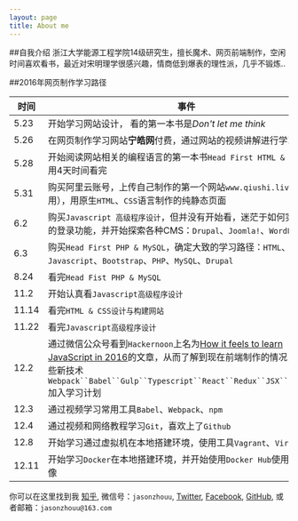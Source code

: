 ```yaml
---
layout: page
title: About me
---
```


##自我介绍
浙江大学能源工程学院14级研究生，擅长魔术、网页前端制作，空闲时间喜欢看书，最近对宋明理学很感兴趣，情商低到爆表的理性派，几乎不锻炼..

##2016年网页制作学习路径

时间 | 事件
---- | ----
5.23 | 开始学习网站设计，	看的第一本书是*Don't let me think*
5.26 | 在网页制作学习网站**宁皓网**付费，通过网站的视频讲解进行学习
5.28 | 开始阅读网站相关的编程语言的第一本书`Head First HTML & CSS`，并用4天时间看完
5.31 | 购买阿里云账号，上传自己制作的第一个网站`www.qiushi.live`（已停用），用原生`HTML`、`CSS`语言制作的纯静态页面
6.2 | 购买`Javascript 高级程序设计`，但并没有开始看，迷茫于如何实现网站的登录功能，并开始探索各种CMS：`Drupal`、`Joomla!`、`WordPress`
6.3 | 购买`Head First PHP & MySQL`，确定大致的学习路径：`HTML`、`CSS`、`Javascript`、`Bootstrap`、`PHP`、`MySQL`、`Drupal`
8.24 | 看完`Head Fist PHP & MySQL`
11.2 | 开始认真看`Javascript高级程序设计`
11.14 | 看完`HTML & CSS设计与构建网站`
11.22 | 看完`Javascript高级程序设计`
12.2 | 通过微信公众号看到`Hackernoon`上名为[How it feels to learn JavaScript in 2016](https://hackernoon.com/how-it-feels-to-learn-javascript-in-2016-d3a717dd577f#.vwunh4whs)的文章，从而了解到现在前端制作的情况，并将一些新技术`Webpack``Babel``Gulp``Typescript``React``Redux``JSX``npm``Git`加入学习计划
12.3 | 通过视频学习常用工具`Babel`、`Webpack`、`npm`
12.4 | 通过视频和网络教程学习`Git`，喜欢上了`Github`
12.8 | 开始学习通过虚拟机在本地搭建环境，使用工具`Vagrant`、`VirtualBox`
12.11 | 开始学习`Docker`在本地搭建环境，并开始使用`Docker Hub`使用开源的镜像

你可以在这里找到我 [知乎](https://www.zhihu.com/people/jasonzhouu/activities),
微信号：`jasonzhouu`,
[Twitter](https://twitter.com/jasonzhouu),
[Facebook](https://www.facebook.com/jasonzhouu),
[GitHub](https://github.com/jasonzhouu),
或者邮箱：`jasonzhouu@163.com`
